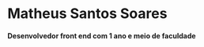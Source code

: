 <h1>Matheus Santos Soares</h1>
<h4>Desenvolvedor front end com 1 ano e meio de faculdade</h4>

<!---
MatheusSoares35/MatheusSoares35 is a ✨ special ✨ repository because its `README.md` (this file) appears on your GitHub profile.
You can click the Preview link to take a look at your changes.
--->
